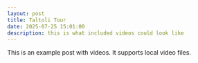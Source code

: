 ```yaml
---
layout: post
title: Taltoli Tour
date: 2025-07-25 15:01:00
description: this is what included videos could look like
---
```

This is an example post with videos. It supports local video files.
